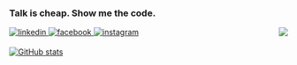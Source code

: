 
### Talk is cheap. Show me the code.


<div align="right">
<img src="https://komarev.com/ghpvc/?username=snutiise&&style=flat-square" align="right" />
</div>


<a href="https://www.linkedin.com/in/승훈-전-5381321b0" target="_blank">
<img src=https://img.shields.io/badge/linkedin-%231E77B5.svg?&style=for-the-badge&logo=linkedin&logoColor=white alt=linkedin style="margin-bottom: 5px;" />
</a>
<a href="https://www.facebook.com/Iam.Jeon.Seung.1" target="_blank">
<img src=https://img.shields.io/badge/facebook-%232E87FB.svg?&style=for-the-badge&logo=facebook&logoColor=white alt=facebook style="margin-bottom: 5px;" />
</a>
<a href="https://instagram.com/jeon_seung_hoon" target="_blank">
<img src=https://img.shields.io/badge/instagram-%23000000.svg?&style=for-the-badge&logo=instagram&logoColor=white&color=dd2a7b alt=instagram style="margin-bottom: 5px;" />
</a>


[![GitHub stats](https://github-readme-stats-git-master-snutiises-projects.vercel.app/api?username=snutiise&count_private=true&show_icons=true&theme=radical)](https://github.com/anuraghazra/github-readme-stats)
